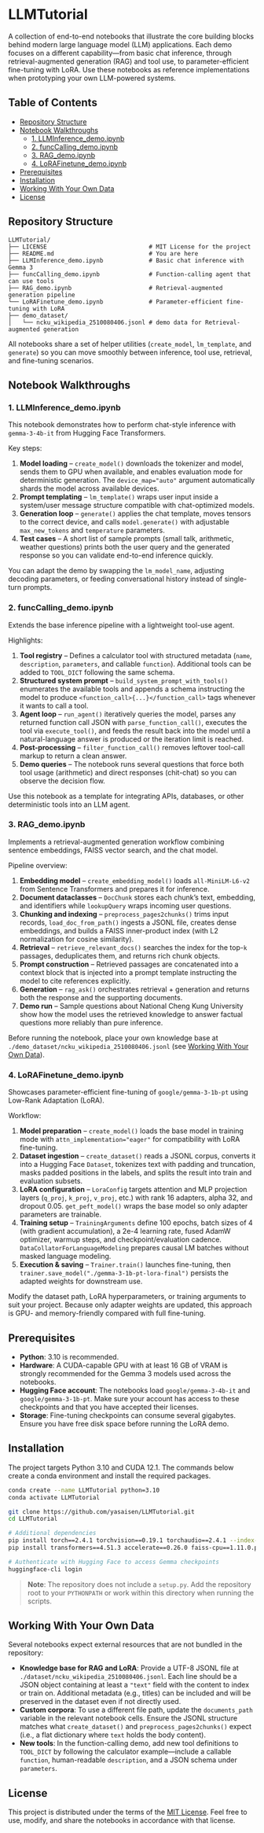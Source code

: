 # LLMTutorial

A collection of end-to-end notebooks that illustrate the core building blocks behind modern large language model (LLM) applications. Each demo focuses on a different capability—from basic chat inference, through retrieval-augmented generation (RAG) and tool use, to parameter-efficient fine-tuning with LoRA. Use these notebooks as reference implementations when prototyping your own LLM-powered systems.

## Table of Contents
- [Repository Structure](#repository-structure)
- [Notebook Walkthroughs](#notebook-walkthroughs)
  - [1. LLMInference\_demo.ipynb](#1-llminference_demoipynb)
  - [2. funcCalling\_demo.ipynb](#2-funccalling_demoipynb)
  - [3. RAG\_demo.ipynb](#3-rag_demoipynb)
  - [4. LoRAFinetune\_demo.ipynb](#4-lorafinetune_demoipynb)
- [Prerequisites](#prerequisites)
- [Installation](#installation)
- [Working With Your Own Data](#working-with-your-own-data)
- [License](#license)

## Repository Structure

```
LLMTutorial/
├── LICENSE                             # MIT License for the project
├── README.md                           # You are here
├── LLMInference_demo.ipynb             # Basic chat inference with Gemma 3
├── funcCalling_demo.ipynb              # Function-calling agent that can use tools
├── RAG_demo.ipynb                      # Retrieval-augmented generation pipeline
└── LoRAFinetune_demo.ipynb             # Parameter-efficient fine-tuning with LoRA
├── demo_dataset/
│   └── ncku_wikipedia_2510080406.jsonl # demo data for Retrieval-augmented generation
```

All notebooks share a set of helper utilities (`create_model`, `lm_template`, and `generate`) so you can move smoothly between inference, tool use, retrieval, and fine-tuning scenarios.

## Notebook Walkthroughs

### 1. LLMInference_demo.ipynb

This notebook demonstrates how to perform chat-style inference with `gemma-3-4b-it` from Hugging Face Transformers.

Key steps:
1. **Model loading** – `create_model()` downloads the tokenizer and model, sends them to GPU when available, and enables evaluation mode for deterministic generation. The `device_map="auto"` argument automatically shards the model across available devices.
2. **Prompt templating** – `lm_template()` wraps user input inside a system/user message structure compatible with chat-optimized models.
3. **Generation loop** – `generate()` applies the chat template, moves tensors to the correct device, and calls `model.generate()` with adjustable `max_new_tokens` and `temperature` parameters.
4. **Test cases** – A short list of sample prompts (small talk, arithmetic, weather questions) prints both the user query and the generated response so you can validate end-to-end inference quickly.

You can adapt the demo by swapping the `lm_model_name`, adjusting decoding parameters, or feeding conversational history instead of single-turn prompts.

### 2. funcCalling_demo.ipynb

Extends the base inference pipeline with a lightweight tool-use agent.

Highlights:
1. **Tool registry** – Defines a calculator tool with structured metadata (`name`, `description`, `parameters`, and callable `function`). Additional tools can be added to `TOOL_DICT` following the same schema.
2. **Structured system prompt** – `build_system_prompt_with_tools()` enumerates the available tools and appends a schema instructing the model to produce `<function_call>{...}</function_call>` tags whenever it wants to call a tool.
3. **Agent loop** – `run_agent()` iteratively queries the model, parses any returned function call JSON with `parse_function_call()`, executes the tool via `execute_tool()`, and feeds the result back into the model until a natural-language answer is produced or the iteration limit is reached.
4. **Post-processing** – `filter_function_call()` removes leftover tool-call markup to return a clean answer.
5. **Demo queries** – The notebook runs several questions that force both tool usage (arithmetic) and direct responses (chit-chat) so you can observe the decision flow.

Use this notebook as a template for integrating APIs, databases, or other deterministic tools into an LLM agent.

### 3. RAG_demo.ipynb

Implements a retrieval-augmented generation workflow combining sentence embeddings, FAISS vector search, and the chat model.

Pipeline overview:
1. **Embedding model** – `create_embedding_model()` loads `all-MiniLM-L6-v2` from Sentence Transformers and prepares it for inference.
2. **Document dataclasses** – `DocChunk` stores each chunk’s text, embedding, and identifiers while `lookupQuery` wraps incoming user questions.
3. **Chunking and indexing** – `preprocess_pages2chunks()` trims input records, `load_doc_from_path()` ingests a JSONL file, creates dense embeddings, and builds a FAISS inner-product index (with L2 normalization for cosine similarity).
4. **Retrieval** – `retrieve_relevant_docs()` searches the index for the top-`k` passages, deduplicates them, and returns rich chunk objects.
5. **Prompt construction** – Retrieved passages are concatenated into a context block that is injected into a prompt template instructing the model to cite references explicitly.
6. **Generation** – `rag_ask()` orchestrates retrieval + generation and returns both the response and the supporting documents.
7. **Demo run** – Sample questions about National Cheng Kung University show how the model uses the retrieved knowledge to answer factual questions more reliably than pure inference.

Before running the notebook, place your own knowledge base at `./demo_dataset/ncku_wikipedia_2510080406.jsonl` (see [Working With Your Own Data](#working-with-your-own-data)).

### 4. LoRAFinetune_demo.ipynb

Showcases parameter-efficient fine-tuning of `google/gemma-3-1b-pt` using Low-Rank Adaptation (LoRA).

Workflow:
1. **Model preparation** – `create_model()` loads the base model in training mode with `attn_implementation="eager"` for compatibility with LoRA fine-tuning.
2. **Dataset ingestion** – `create_dataset()` reads a JSONL corpus, converts it into a Hugging Face `Dataset`, tokenizes text with padding and truncation, masks padded positions in the labels, and splits the result into train and evaluation subsets.
3. **LoRA configuration** – `LoraConfig` targets attention and MLP projection layers (`q_proj`, `k_proj`, `v_proj`, etc.) with rank 16 adapters, alpha 32, and dropout 0.05. `get_peft_model()` wraps the base model so only adapter parameters are trainable.
4. **Training setup** – `TrainingArguments` define 100 epochs, batch sizes of 4 (with gradient accumulation), a 2e-4 learning rate, fused AdamW optimizer, warmup steps, and checkpoint/evaluation cadence. `DataCollatorForLanguageModeling` prepares causal LM batches without masked language modeling.
5. **Execution & saving** – `Trainer.train()` launches fine-tuning, then `trainer.save_model("./gemma-3-1b-pt-lora-final")` persists the adapted weights for downstream use.

Modify the dataset path, LoRA hyperparameters, or training arguments to suit your project. Because only adapter weights are updated, this approach is GPU- and memory-friendly compared with full fine-tuning.

## Prerequisites

- **Python**: 3.10 is recommended.
- **Hardware**: A CUDA-capable GPU with at least 16 GB of VRAM is strongly recommended for the Gemma 3 models used across the notebooks.
- **Hugging Face account**: The notebooks load `google/gemma-3-4b-it` and `google/gemma-3-1b-pt`. Make sure your account has access to these checkpoints and that you have accepted their licenses.
- **Storage**: Fine-tuning checkpoints can consume several gigabytes. Ensure you have free disk space before running the LoRA demo.

## Installation

The project targets Python 3.10 and CUDA 12.1.  The commands below create a conda environment and install the required packages.

```bash
conda create --name LLMTutorial python=3.10
conda activate LLMTutorial

git clone https://github.com/yasaisen/LLMTutorial.git
cd LLMTutorial

# Additional dependencies
pip install torch==2.4.1 torchvision==0.19.1 torchaudio==2.4.1 --index-url https://download.pytorch.org/whl/cu121
pip install transformers==4.51.3 accelerate==0.26.0 faiss-cpu==1.11.0.post1 sentence-transformers==5.0.0 evaluate==0.4.5 peft==0.13.2

# Authenticate with Hugging Face to access Gemma checkpoints
huggingface-cli login
```

> **Note**: The repository does not include a `setup.py`.  Add the repository
> root to your `PYTHONPATH` or work within this directory when running the
> scripts.

## Working With Your Own Data

Several notebooks expect external resources that are not bundled in the repository:

- **Knowledge base for RAG and LoRA**: Provide a UTF-8 JSONL file at `./dataset/ncku_wikipedia_2510080406.jsonl`. Each line should be a JSON object containing at least a `"text"` field with the content to index or train on. Additional metadata (e.g., titles) can be included and will be preserved in the dataset even if not directly used.
- **Custom corpora**: To use a different file path, update the `documents_path` variable in the relevant notebook cells. Ensure the JSONL structure matches what `create_dataset()` and `preprocess_pages2chunks()` expect (i.e., a flat dictionary where `text` holds the body content).
- **New tools**: In the function-calling demo, add new tool definitions to `TOOL_DICT` by following the calculator example—include a callable `function`, human-readable `description`, and a JSON schema under `parameters`.

## License

This project is distributed under the terms of the [MIT License](LICENSE). Feel free to use, modify, and share the notebooks in accordance with that license.